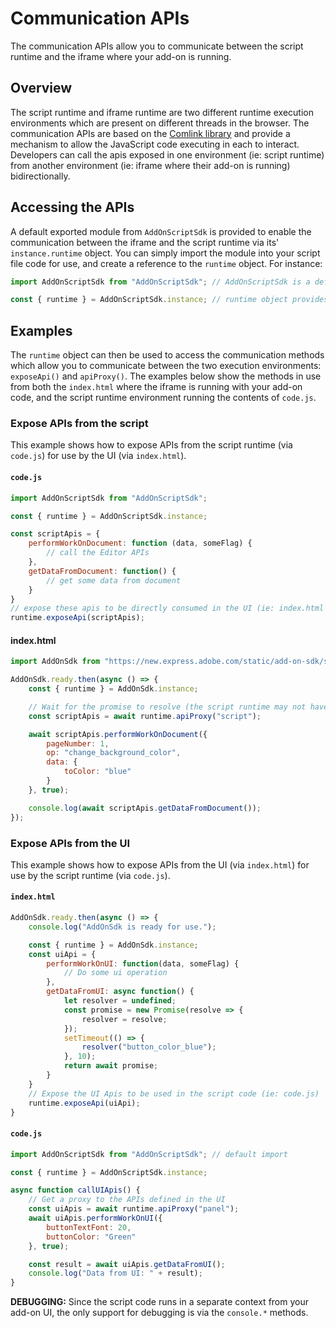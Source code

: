 # Communication APIs

The communication APIs allow you to communicate between the script runtime and the iframe where your add-on is running.

## Overview

The script runtime and iframe runtime are two different runtime execution environments which are present on different threads in the browser. The communication APIs are based on the [Comlink library](https://github.com/GoogleChromeLabs/comlink) and provide a mechanism to allow the JavaScript code executing in each to interact. Developers can call the apis exposed in one environment (ie: script runtime) from another environment (ie: iframe where their add-on is running) bidirectionally.

## Accessing the APIs

A default exported module from `AddOnScriptSdk` is provided to enable the communication between the iframe and the script runtime via its' `instance.runtime` object. You can simply import the module into your script file code for use, and create a reference to the `runtime` object. For instance:

```js
import AddOnScriptSdk from "AddOnScriptSdk"; // AddOnScriptSdk is a default import

const { runtime } = AddOnScriptSdk.instance; // runtime object provides direct access to the comm methods
```

## Examples

The `runtime` object can then be used to access the communication methods which allow you to communicate between the two execution environments: `exposeApi()` and `apiProxy()`. The examples below show the methods in use from both the `index.html` where the iframe is running with your add-on code, and the script runtime environment running the contents of `code.js`.

### Expose APIs from the script

This example shows how to expose APIs from the script runtime (via `code.js`) for use by the UI (via `index.html`).

#### `code.js`

```js
import AddOnScriptSdk from "AddOnScriptSdk"; 

const { runtime } = AddOnScriptSdk.instance; 

const scriptApis = {
    performWorkOnDocument: function (data, someFlag) {
        // call the Editor APIs
    },
    getDataFromDocument: function() {
        // get some data from document
    }
}
// expose these apis to be directly consumed in the UI (ie: index.html file).
runtime.exposeApi(scriptApis);
```

#### index.html

```js
import AddOnSdk from "https://new.express.adobe.com/static/add-on-sdk/sdk.js";

AddOnSdk.ready.then(async () => {
    const { runtime } = AddOnSdk.instance;

    // Wait for the promise to resolve (the script runtime may not have initialized yet) to get a proxy to call APIs defined in the script
    const scriptApis = await runtime.apiProxy("script");

    await scriptApis.performWorkOnDocument({
        pageNumber: 1,
        op: "change_background_color",
        data: {
            toColor: "blue"
        }
    }, true);

    console.log(await scriptApis.getDataFromDocument());
});
```

### Expose APIs from the UI

This example shows how to expose APIs from the UI (via `index.html`) for use by the script runtime (via `code.js`).

#### `index.html`

```js
AddOnSdk.ready.then(async () => {
    console.log("AddOnSdk is ready for use.");

    const { runtime } = AddOnSdk.instance;
    const uiApi = {
        performWorkOnUI: function(data, someFlag) {
            // Do some ui operation
        },
        getDataFromUI: async function() {
            let resolver = undefined;
            const promise = new Promise(resolve => {
                resolver = resolve;
            });
            setTimeout(() => {
                resolver("button_color_blue");
            }, 10);
            return await promise;
        }
    }
    // Expose the UI Apis to be used in the script code (ie: code.js)
    runtime.exposeApi(uiApi);
}
```

#### `code.js`

```js
import AddOnScriptSdk from "AddOnScriptSdk"; // default import

const { runtime } = AddOnScriptSdk.instance;

async function callUIApis() {
    // Get a proxy to the APIs defined in the UI
    const uiApis = await runtime.apiProxy("panel");
    await uiApis.performWorkOnUI({
        buttonTextFont: 20,
        buttonColor: "Green"
    }, true);

    const result = await uiApis.getDataFromUI();
    console.log("Data from UI: " + result);
}
```

<InlineAlert slots="text" variant="info"/>

**DEBUGGING:** Since the script code runs in a separate context from your add-on UI, the only support for debugging is via the `console.*` methods.
